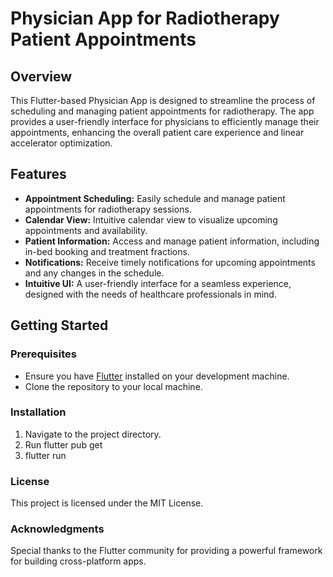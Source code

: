 # Physician App for Radiotherapy Patient Appointments

## Overview

This Flutter-based Physician App is designed to streamline the process of scheduling and managing patient appointments for radiotherapy. The app provides a user-friendly interface for physicians to efficiently manage their appointments, enhancing the overall patient care experience and linear accelerator optimization.

## Features

- **Appointment Scheduling:** Easily schedule and manage patient appointments for radiotherapy sessions.
- **Calendar View:** Intuitive calendar view to visualize upcoming appointments and availability.
- **Patient Information:** Access and manage patient information, including in-bed booking  and treatment fractions.
- **Notifications:** Receive timely notifications for upcoming appointments and any changes in the schedule.
- **Intuitive UI:** A user-friendly interface for a seamless experience, designed with the needs of healthcare professionals in mind.

## Getting Started

### Prerequisites

- Ensure you have [Flutter](https://flutter.dev/) installed on your development machine.
- Clone the repository to your local machine.

### Installation

1. Navigate to the project directory.
2. Run flutter pub get
3. flutter run

 ###  License
This project is licensed under the MIT License.

### Acknowledgments
Special thanks to the Flutter community for providing a powerful framework for building cross-platform apps.
